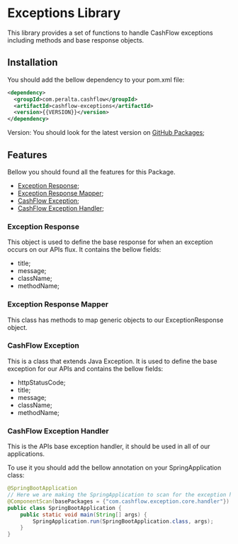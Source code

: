 # Exceptions Library

This library provides a set of functions to handle CashFlow exceptions
including methods and base response objects.

## Installation

You should add the bellow dependency to your pom.xml file:

```xml
<dependency>
  <groupId>com.peralta.cashflow</groupId>
  <artifactId>cashflow-exceptions</artifactId>
  <version>{{VERSION}}</version>
</dependency>
```

Version: You should look for the latest version on [GitHub Packages](https://github.com/Peralta-CashFlow/CashFlow-Libraries/packages/2436430);

## Features

Bellow you should found all the features for this Package.

- [Exception Response](#exception-response);
- [Exception Response Mapper](#exception-response-mapper);
- [CashFlow Exception](#cashflow-exception);
- [CashFlow Exception Handler](#cashflow-exception-handler);

### Exception Response

This object is used to define the base response for when an exception occurs on our APIs flux. It contains the bellow fields:

- title;
- message;
- className;
- methodName;

### Exception Response Mapper

This class has methods to map generic objects to our ExceptionResponse object.

### CashFlow Exception

This is a class that extends Java Exception. It is used to define the base exception for our APIs and 
contains the bellow fields:

- httpStatusCode;
- title;
- message;
- className;
- methodName;

### CashFlow Exception Handler

This is the APIs base exception handler, it should be used in all of our applications.

To use it you should add the bellow annotation on your SpringApplication class:

````java
@SpringBootApplication
// Here we are making the SpringApplication to scan for the exception handler
@ComponentScan(basePackages = {"com.cashflow.exception.core.handler"})
public class SpringBootApplication {
    public static void main(String[] args) {
        SpringApplication.run(SpringBootApplication.class, args);
    }
}
````